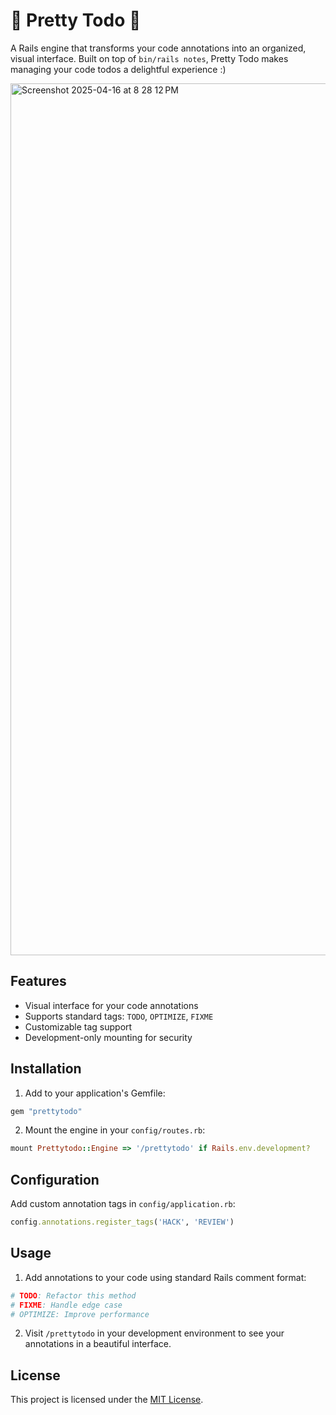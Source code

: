 # 🌸 Pretty Todo 🌸

A Rails engine that transforms your code annotations into an organized, visual interface. Built on top of `bin/rails notes`, Pretty Todo makes managing your code todos a delightful experience :)

<img width="1395" alt="Screenshot 2025-04-16 at 8 28 12 PM" src="https://github.com/user-attachments/assets/917a2f63-7567-4a13-83a0-f06b7ae2d5f8" />

## Features

- Visual interface for your code annotations
- Supports standard tags: `TODO`, `OPTIMIZE`, `FIXME`
- Customizable tag support
- Development-only mounting for security

## Installation

1. Add to your application's Gemfile:

```ruby
gem "prettytodo"
```

2. Mount the engine in your `config/routes.rb`:

```ruby
mount Prettytodo::Engine => '/prettytodo' if Rails.env.development?
```

## Configuration

Add custom annotation tags in `config/application.rb`:

```ruby
config.annotations.register_tags('HACK', 'REVIEW')
```

## Usage

1. Add annotations to your code using standard Rails comment format:

```ruby
# TODO: Refactor this method
# FIXME: Handle edge case
# OPTIMIZE: Improve performance
```

2. Visit `/prettytodo` in your development environment to see your annotations in a beautiful interface.

## License

This project is licensed under the [MIT License](https://opensource.org/licenses/MIT).
